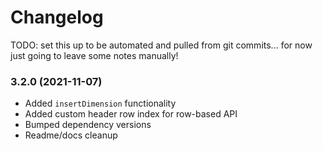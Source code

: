 # Changelog

TODO: set this up to be automated and pulled from git commits... for now just going to leave some notes manually!

### 3.2.0 (2021-11-07)

- Added `insertDimension` functionality
- Added custom header row index for row-based API
- Bumped dependency versions
- Readme/docs cleanup